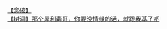 [【念破】](http://tieba.baidu.com/p/2121278926?see_lz=1&pn=)   
[【树洞】那个犀利毒哥，你要没情缘的话，就跟我基了吧](http://tieba.baidu.com/p/2121316762?see_lz=1&pn=)   
